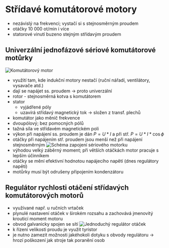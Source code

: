 # Střídavé komutátorové motory
* nezávislý na frekvenci; vystačí si s stejnosměrným proudem
* otáčky 10 000 ot/min i více
* statorové vinutí buzeno stejným střídavým proudem
## Univerzální jednofázové sériové komutátorové motůrky
![Komutátorový motor](http://ebooks.skola-agc.cz/ESP/HTML/40/SmallOb39.png)
* využití tam, kde indukční motory nestačí (ruční nářadí, ventilátory, vysavače atd.)
* dají se napájet ss. proudem → proto univerzální
* rotor - stejnosměrná kotva s komutátorem
* stator
	* vyjádřené póly
	* uzavírá střídavý magnetický tok → složen z transf. plechů
* komutátor jako měnič frekvence
* dvoupólový; bez pomocných pólů
* tažná síla ve střídavém magnetickém poli
* výkon při napájení ss. proudem je dán $P = U*I$ a při stř. $P = U*I* \cos \phi$
* otáčky při napájením stř. proudem jsou menší než při napájení stejnosměrným
![Schéma zapojení sériového motorku](http://ebooks.skola-agc.cz/ESP/HTML/40/Ob241.jpg)
* výhodou velký záběrný moment; při větších otáčkách motor pracuje s lepším účinníkem
* otáčky se mění efektivní hodnotou napájecího napětí (dnes regulátory napětí)
* motůrky musí být odrušeny připojením kondenzátoru
## Regulátor rychlosti otáčení střídavých komutátorových motorů
* využívané např. u ručních vrtaček
* plynulé nastavení otáček v širokém rozsahu a zachovává jmenovitý krouticí moment motoru
* obvod galvanicky spojen se sítí
![Jednoduchý regulátor otáček](http://ebooks.skola-agc.cz/ESP/HTML/40/Ob243.jpg)
* k řízení velikosti proudu je využit tyristor
* je nutno zamezit možnosti jakéhokoli dotyku s obvody regulátoru → hrozí poškození jak stroje tak poranění osob
